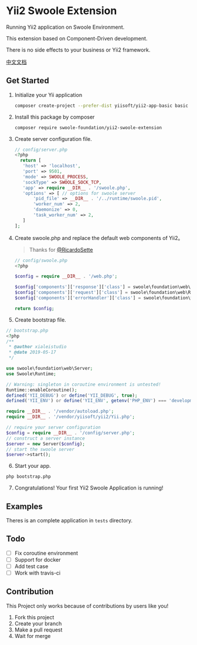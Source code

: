 # Yii2 Swoole Extension

Running Yii2 application on Swoole Environment.

This extension based on Component-Driven development.

There is no side effects to your business or Yii2 framework.

[中文文档](README-CN.md)

## Get Started

1. Initialize your Yii application
     ```bash
     composer create-project --prefer-dist yiisoft/yii2-app-basic basic
     ```

2. Install this package by composer
     ```bash
     composer require swoole-foundation/yii2-swoole-extension
     ```

3. Create server configuration file.
	```php
	// config/server.php
	<?php
	  return [
	   'host' => 'localhost',
	   'port' => 9501,
	   'mode' => SWOOLE_PROCESS,
	   'sockType' => SWOOLE_SOCK_TCP,
	   'app' => require __DIR__ . '/swoole.php', 
	   'options' => [ // options for swoole server
	       'pid_file' => __DIR__ . '/../runtime/swoole.pid',
	       'worker_num' => 2,
	       'daemonize' => 0,
	       'task_worker_num' => 2,
	   ]
	];
	```

4. Create swoole.php and replace the default web components of Yii2。
	
	> Thanks for [@RicardoSette](https://github.com/RicardoSette)
	
	```php
	// config/swoole.php
	<?php
	
	$config = require __DIR__ . '/web.php';
	
	$config['components']['response']['class'] = swoole\foundation\web\Response::class;
	$config['components']['request']['class'] = swoole\foundation\web\Request::class;
	$config['components']['errorHandler']['class'] = swoole\foundation\web\ErrorHandler::class;
	
	return $config;
	```
	
	
	
5. Create bootstrap file.

  ```php
  // bootstrap.php
  <?php
  /**
   * @author xialeistudio
   * @date 2019-05-17
   */
  
  use swoole\foundation\web\Server;
  use Swoole\Runtime;
  
  // Warning: singleton in coroutine environment is untested!
  Runtime::enableCoroutine();
  defined('YII_DEBUG') or define('YII_DEBUG', true);
  defined('YII_ENV') or define('YII_ENV', getenv('PHP_ENV') === 'development' ? 'dev' : 'prod');
  
  require __DIR__ . '/vendor/autoload.php';
  require __DIR__ . '/vendor/yiisoft/yii2/Yii.php';
  
  // require your server configuration
  $config = require __DIR__ . '/config/server.php';
  // construct a server instance
  $server = new Server($config);
  // start the swoole server
  $server->start();
  ```

6. Start your app.
  ```bash
  php bootstrap.php
  ```

7. Congratulations! Your first Yii2 Swoole Application is running!

## Examples

Theres is an complete application in `tests` directory.

## Todo

- [ ] Fix coroutine environment
- [ ] Support for docker
- [ ] Add test case
- [ ] Work with travis-ci

## Contribution

This Project only works because of contributions by users like you!

1. Fork this project
2. Create your branch
3. Make a pull request
4. Wait for merge
